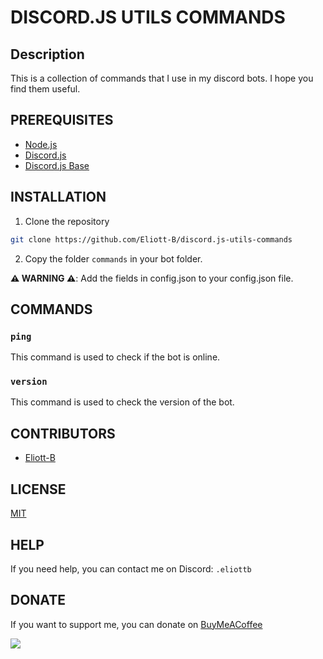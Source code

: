# DISCORD.JS UTILS COMMANDS

## Description

This is a collection of commands that I use in my discord bots. I hope you find them useful.

## PREREQUISITES

- [Node.js](https://nodejs.org/en/)
- [Discord.js](https://discord.js.org/#/)
- [Discord.js Base](https://github.com/Eliott-B/discord.js-base)

## INSTALLATION

1. Clone the repository
```bash
git clone https://github.com/Eliott-B/discord.js-utils-commands
```

2. Copy the folder `commands` in your bot folder.  

**⚠️ WARNING ⚠️**: Add the fields in config.json to your config.json file.

## COMMANDS

### `ping`

This command is used to check if the bot is online.

### `version`

This command is used to check the version of the bot.

## CONTRIBUTORS

- [Eliott-B](https://github.com/Eliott-B)

## LICENSE

[MIT](https://choosealicense.com/licenses/mit/)

## HELP

If you need help, you can contact me on Discord: `.eliottb`

## DONATE

If you want to support me, you can donate on [BuyMeACoffee](https://www.buymeacoffee.com/eliottb)

<a href="https://www.buymeacoffee.com/eliottb"><img src="https://img.buymeacoffee.com/button-api/?text=Buy me a coffee&emoji=&slug=eliottb&button_colour=FFDD00&font_colour=000000&font_family=Cookie&outline_colour=000000&coffee_colour=ffffff" /></a>